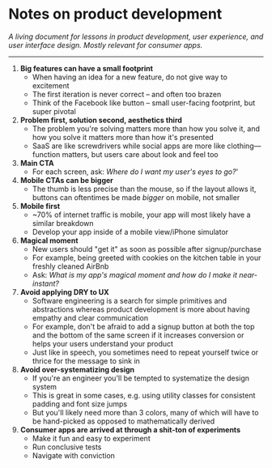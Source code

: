 # Notes on product development

*A living document for lessons in product development, user experience, and user interface design. Mostly relevant for consumer apps.*

---

1. **Big features can have a small footprint**
    * When having an idea for a new feature, do not give way to excitement
    * The first iteration is never correct – and often too brazen
    * Think of the Facebook like button – small user-facing footprint, but super pivotal
2. **Problem first, solution second, aesthetics third**
    * The problem you're solving matters more than how you solve it, and how you solve it matters more than how it's presented
    * SaaS are like screwdrivers while social apps are more like clothing—function matters, but users care about look and feel too
3. **Main CTA**
    * For each screen, ask: *Where do I want my user's eyes to go?*'
4. **Mobile CTAs can be bigger**
    * The thumb is less precise than the mouse, so if the layout allows it, buttons can oftentimes be made *bigger* on mobile, not smaller
5. **Mobile first**
    * ~70% of internet traffic is mobile, your app will most likely have a similar breakdown
    * Develop your app inside of a mobile view/iPhone simulator
6. **Magical moment**
    * New users should "get it" as soon as possible after signup/purchase
    * For example, being greeted with cookies on the kitchen table in your freshly cleaned AirBnb
    * Ask: *What is my app's magical moment and how do I make it near-instant?*
7. **Avoid applying DRY to UX**
    * Software engineering is a search for simple primitives and abstractions whereas product development is more about having empathy and clear communication
    * For example, don't be afraid to add a signup button at both the top and the bottom of the same screen if it increases conversion or helps your users understand your product
    * Just like in speech, you sometimes need to repeat yourself twice or thrice for the message to sink in
8. **Avoid over-systematizing design**
    * If you're an engineer you'll be tempted to systematize the design system
    * This is great in some cases, e.g. using utility classes for consistent padding and font size jumps
    * But you'll likely need more than 3 colors, many of which will have to be hand-picked as opposed to mathematically derived
9. **Consumer apps are arrived at through a shit-ton of experiments**
    * Make it fun and easy to experiment
    * Run conclusive tests
    * Navigate with conviction
